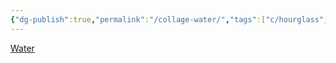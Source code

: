 ```yaml
---
{"dg-publish":true,"permalink":"/collage-water/","tags":["c/hourglass","c/purple","c/steam","c/water","c/blue"],"created":"2024-01-04T17:26:40.260-05:00","updated":"2024-01-04T17:27:26.445-05:00"}
---
```



[Water](https://www.instagram.com/p/CVeH7E5tol2/)
